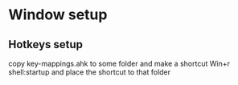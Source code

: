 # Window setup


## Hotkeys setup 
copy key-mappings.ahk to some folder and make a shortcut
Win+r shell:startup
and place the shortcut to that folder

